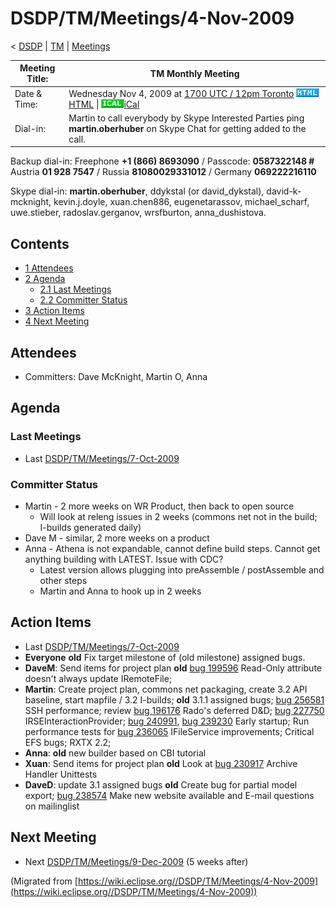 

DSDP/TM/Meetings/4-Nov-2009
===========================

< [DSDP](https://wiki.eclipse.org/DSDP "DSDP")‎ | [TM](./TM "DSDP/TM")‎ | [Meetings](./Meetings "DSDP/TM/Meetings")

| Meeting Title: | **TM Monthly Meeting** |
| --- | --- |
| Date & Time: | Wednesday Nov 4, 2009 at [1700 UTC / 12pm Toronto](http://www.timeanddate.com/worldclock/fixedtime.html?month=11&day=4&year=2009&hour=17&min=00&sec=0&p1=0)   ![Html.gif](./images/Html.gif)[HTML](http://www.google.com/calendar/embed?src=vn70im36r00qeusu8nme50cils@group.calendar.google.com&ctz=Canada/Toronto) \| ![Ical.gif](./images/Ical.gif)[iCal](http://www.google.com/calendar/ical/vn70im36r00qeusu8nme50cils@group.calendar.google.com/public/basic.ics) |
| Dial-in: | Martin to call everybody by Skype   Interested Parties ping **martin.oberhuber** on Skype Chat for getting added to the call. |

Backup dial-in: Freephone **+1 (866) 8693090** / Passcode: **0587322148 #**  
Austria **01 928 7547** / Russia **81080029331012** / Germany **069222216110**

Skype dial-in: **martin.oberhuber**, ddykstal (or david\_dykstal), david-k-mcknight, kevin.j.doyle, xuan.chen886, eugenetarassov, michael\_scharf, uwe.stieber, radoslav.gerganov, wrsfburton, anna_dushistova.  

Contents
--------

*   [1 Attendees](#Attendees)
*   [2 Agenda](#Agenda)
    *   [2.1 Last Meetings](#Last-Meetings)
    *   [2.2 Committer Status](#Committer-Status)
*   [3 Action Items](#Action-Items)
*   [4 Next Meeting](#Next-Meeting)

Attendees
---------

*   Committers: Dave McKnight, Martin O, Anna

Agenda
------

### Last Meetings

*   Last [DSDP/TM/Meetings/7-Oct-2009](./Meetings/7-Oct-2009 "DSDP/TM/Meetings/7-Oct-2009")

### Committer Status

*   Martin - 2 more weeks on WR Product, then back to open source
    *   Will look at releng issues in 2 weeks (commons net not in the build; I-builds generated daily)
*   Dave M - similar, 2 more weeks on a product
*   Anna - Athena is not expandable, cannot define build steps. Cannot get anything building with LATEST. Issue with CDC?
    *   Latest version allows plugging into preAssemble / postAssemble and other steps
    *   Martin and Anna to hook up in 2 weeks

  

Action Items
------------

*   Last [DSDP/TM/Meetings/7-Oct-2009](./Meetings/7-Oct-2009 "DSDP/TM/Meetings/7-Oct-2009")
*   **Everyone** **old** Fix target milestone of (old milestone) assigned bugs.
*   **DaveM**: Send items for project plan **old** [bug 199596](https://bugs.eclipse.org/bugs/show_bug.cgi?id=199596) Read-Only attribute doesn't always update IRemoteFile;
*   **Martin**: Create project plan, commons net packaging, create 3.2 API baseline, start mapfile / 3.2 I-builds; **old** 3.1.1 assigned bugs; [bug 256581](https://bugs.eclipse.org/bugs/show_bug.cgi?id=256581) SSH performance; review [bug 196176](https://bugs.eclipse.org/bugs/show_bug.cgi?id=196176) Rado's deferred D&D; [bug 227750](https://bugs.eclipse.org/bugs/show_bug.cgi?id=227750) IRSEInteractionProvider; [bug 240991](https://bugs.eclipse.org/bugs/show_bug.cgi?id=240991), [bug 239230](https://bugs.eclipse.org/bugs/show_bug.cgi?id=239230) Early startup; Run performance tests for [bug 236065](https://bugs.eclipse.org/bugs/show_bug.cgi?id=236065) IFileService improvements; Critical EFS bugs; RXTX 2.2;
*   **Anna**: **old** new builder based on CBI tutorial
*   **Xuan**: Send items for project plan **old** Look at [bug 230917](https://bugs.eclipse.org/bugs/show_bug.cgi?id=230917) Archive Handler Unittests
*   **DaveD**: update 3.1 assigned bugs **old** Create bug for partial model export; [bug 238574](https://bugs.eclipse.org/bugs/show_bug.cgi?id=238574) Make new website available and E-mail questions on mailinglist

Next Meeting
------------

*   Next [DSDP/TM/Meetings/9-Dec-2009](./Meetings/9-Dec-2009 "DSDP/TM/Meetings/9-Dec-2009") (5 weeks after)


(Migrated from [https://wiki.eclipse.org//DSDP/TM/Meetings/4-Nov-2009](https://wiki.eclipse.org//DSDP/TM/Meetings/4-Nov-2009))